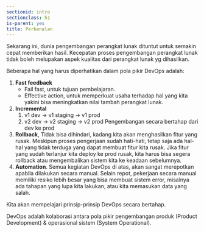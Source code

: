 ```yaml
---
sectionid: intro
sectionclass: h1
is-parent: yes
title: Perkenalan
---
```

Sekarang ini, dunia pengembangan perangkat lunak dituntut untuk semakin cepat memberikan hasil. Kecepatan proses pengembangan perangkat lunak tidak boleh melupakan aspek kualitas dari perangkat lunak yg dihasilkan.

Beberapa hal yang harus diperhatikan dalam pola pikir DevOps adalah:
1. __Fast feedback__
   - Fail fast, untuk tujuan pembelajaran.
   + Effective action, untuk memperkuat usaha terhadap hal yang kita yakini bisa meningkatkan nilai tambah perangkat lunak.
2. __Incremental__
   1. v1 dev -> v1 staging -> v1 prod
   2. v2 dev -> v2 staging -> v2 prod
   Pengembangan secara bertahap dari dev ke prod
3. __Rollback__, Tidak bisa dihindari, kadang kita akan menghasilkan fitur yang rusak. Meskipun proses pengerjaan sudah hati-hati, tetap saja ada hal-hal yang tidak terduga yang dapat membuat fitur kita rusak. Jika fitur yang sudah terlanjur kita deploy ke prod rusak, kita harus bisa segera rollback atau mengembalikan sistem kita ke keadaan sebelumnya.
4. __Automation__. Semua kegiatan DevOps di atas, akan sangat merepotkan apabila dilakukan secara manual. Selain repot, pekerjaan secara manual memiliki resiko lebih besar yang bisa membuat sistem error, misalnya ada tahapan yang lupa kita lakukan, atau kita memasukan data yang salah.

Kita akan mempelajari prinsip-prinsip DevOps secara bertahap.

DevOps adalah kolaborasi antara pola pikir pengembangan produk (Product Development) & operasional sistem (System Operational).